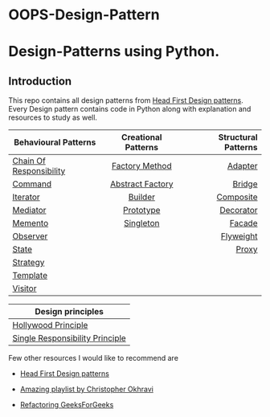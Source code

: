 # OOPS-Design-Pattern

# Design-Patterns using Python.

## Introduction
This repo contains all design patterns from [Head First Design patterns](http://shop.oreilly.com/product/9780596007126.do). Every Design pattern contains code in Python along with explanation and resources to study as well.


| Behavioural Patterns                                                                                             | Creational Patterns                                                                                                       | Structural Patterns |
| ---------------------------------------------------------------------------------------------------------------- | :-----------------------------------------------------------------------------------------------------------------------: | -------------------------------------------------------------------------------------: |
| [Chain Of Responsibility](https://github.com/piyush6348/Design-Patterns/tree/master/Behavioural%20Patterns/Chain%20of%20Responsibility) | [Factory Method](https://github.com/piyush6348/Design-Patterns/tree/master/Creational%20Patterns/Factory%20Patterns/Factory%20Method%20Pattern) | [Adapter](https://github.com/piyush6348/Design-Patterns/tree/master/Structural%20Patterns/Adapter%20Pattern) |
| [Command](https://github.com/piyush6348/Design-Patterns/tree/master/Behavioural%20Patterns/Command%20Pattern) | [Abstract Factory](https://github.com/piyush6348/Design-Patterns/tree/master/Creational%20Patterns/Factory%20Patterns/Abstract%20Factory%20Pattern) | [Bridge](https://github.com/piyush6348/Design-Patterns/tree/master/Structural%20Patterns/Bridge%20Pattern) |
| [Iterator](https://github.com/piyush6348/Design-Patterns/tree/master/Behavioural%20Patterns/Iterator%20Pattern) | [Builder](https://github.com/piyush6348/Design-Patterns/tree/master/Creational%20Patterns/Builder%20Pattern) | [Composite](https://github.com/piyush6348/Design-Patterns/tree/master/Structural%20Patterns/Composite%20Pattern) |
| [Mediator](https://github.com/piyush6348/Design-Patterns/tree/master/Behavioural%20Patterns/Mediator%20Pattern) | [Prototype](https://github.com/piyush6348/Design-Patterns/tree/master/Creational%20Patterns/Prototype%20Pattern) | [Decorator](https://github.com/piyush6348/Design-Patterns/tree/master/Structural%20Patterns/Decorator%20Pattern) |
| [Memento](https://github.com/piyush6348/Design-Patterns/tree/master/Behavioural%20Patterns/Memento%20Pattern) | [Singleton](https://github.com/piyush6348/Design-Patterns/tree/master/Creational%20Patterns/Singleton%20Pattern) | [Facade](https://github.com/piyush6348/Design-Patterns/tree/master/Structural%20Patterns/Facade%20Pattern) |
| [Observer](https://github.com/piyush6348/Design-Patterns/tree/master/Behavioural%20Patterns/Observer%20Pattern) | | [Flyweight](https://github.com/piyush6348/Design-Patterns/tree/master/Structural%20Patterns/Flyweight%20Pattern) |
| [State](https://github.com/piyush6348/Design-Patterns/tree/master/Behavioural%20Patterns/State%20Pattern) | | [Proxy](https://github.com/piyush6348/Design-Patterns/tree/master/Structural%20Patterns/Proxy%20Pattern) |
| [Strategy](https://github.com/piyush6348/Design-Patterns/tree/master/Behavioural%20Patterns/Strategy%20Pattern) |
| [Template](https://github.com/piyush6348/Design-Patterns/tree/master/Behavioural%20Patterns/Template%20Pattern) |
| [Visitor](https://github.com/piyush6348/Design-Patterns/tree/master/Behavioural%20Patterns/Visitor%20Pattern) |       


| Design principles |
| ----------------- |
| [Hollywood Principle](https://github.com/piyush6348/Design-Patterns/tree/master/Design%20Principles/Hollywood%20Principle) |
| [Single Responsibility Principle](https://github.com/piyush6348/Design-Patterns/tree/master/Design%20Principles/Single%20Responsibility%20Principle) |

Few other resources I would like to recommend are

- [Head First Design patterns](http://shop.oreilly.com/product/9780596007126.do)

- [Amazing playlist by Christopher Okhravi](https://www.youtube.com/playlist?list=PLrhzvIcii6GNjpARdnO4ueTUAVR9eMBpc)

- [Refactoring GeeksForGeeks](https://www.geeksforgeeks.org/software-design-patterns/)
